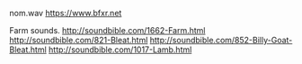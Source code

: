 nom.wav
https://www.bfxr.net

Farm sounds.
http://soundbible.com/1662-Farm.html
http://soundbible.com/821-Bleat.html
http://soundbible.com/852-Billy-Goat-Bleat.html
http://soundbible.com/1017-Lamb.html
